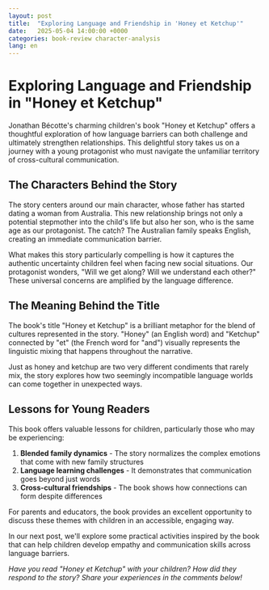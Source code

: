 ```yaml
---
layout: post
title:  "Exploring Language and Friendship in 'Honey et Ketchup'"
date:   2025-05-04 14:00:00 +0000
categories: book-review character-analysis
lang: en
---
```


# Exploring Language and Friendship in "Honey et Ketchup"

Jonathan Bécotte's charming children's book "Honey et Ketchup" offers a thoughtful exploration of how language barriers can both challenge and ultimately strengthen relationships. This delightful story takes us on a journey with a young protagonist who must navigate the unfamiliar territory of cross-cultural communication.

## The Characters Behind the Story

The story centers around our main character, whose father has started dating a woman from Australia. This new relationship brings not only a potential stepmother into the child's life but also her son, who is the same age as our protagonist. The catch? The Australian family speaks English, creating an immediate communication barrier.

What makes this story particularly compelling is how it captures the authentic uncertainty children feel when facing new social situations. Our protagonist wonders, "Will we get along? Will we understand each other?" These universal concerns are amplified by the language difference.

## The Meaning Behind the Title

The book's title "Honey et Ketchup" is a brilliant metaphor for the blend of cultures represented in the story. "Honey" (an English word) and "Ketchup" connected by "et" (the French word for "and") visually represents the linguistic mixing that happens throughout the narrative. 

Just as honey and ketchup are two very different condiments that rarely mix, the story explores how two seemingly incompatible language worlds can come together in unexpected ways.

## Lessons for Young Readers

This book offers valuable lessons for children, particularly those who may be experiencing:

1. **Blended family dynamics** - The story normalizes the complex emotions that come with new family structures
2. **Language learning challenges** - It demonstrates that communication goes beyond just words
3. **Cross-cultural friendships** - The book shows how connections can form despite differences

For parents and educators, the book provides an excellent opportunity to discuss these themes with children in an accessible, engaging way.

In our next post, we'll explore some practical activities inspired by the book that can help children develop empathy and communication skills across language barriers.

*Have you read "Honey et Ketchup" with your children? How did they respond to the story? Share your experiences in the comments below!*